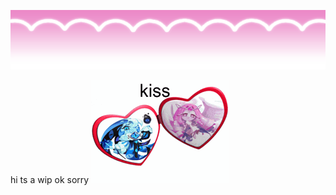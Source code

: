  ![Image Alt](https://github.com/shadow-sugar/shadow-sugar/blob/309f59000b10984fc049c33877d5cd4fffdcf537/bk04z2.png) 



 hi ts a wip ok sorry
![Image Alt](https://github.com/shadow-sugar/shadow-sugar/blob/09c8279ba5408088ba9e37fef9c51c0c488f77f5/shadowsugar-shadow-milk-cookie.gif)
